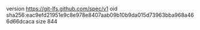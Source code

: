 version https://git-lfs.github.com/spec/v1
oid sha256:eac9efd21951e9c8e978e8407aab09b10b9da015d73963bba968a466d66dcaca
size 844
